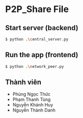 # P2P_Share File 

## Start server (backend)

```bash
$ python .\central_server.py
```

## Run the app (frontend)

```bash
$ python .\network_peer.py
```
## Thành viên
- Phùng Ngọc Thức
- Phạm Thanh Tùng
- Nguyễn Khánh Huy
- Nguyễn Thành Danh
